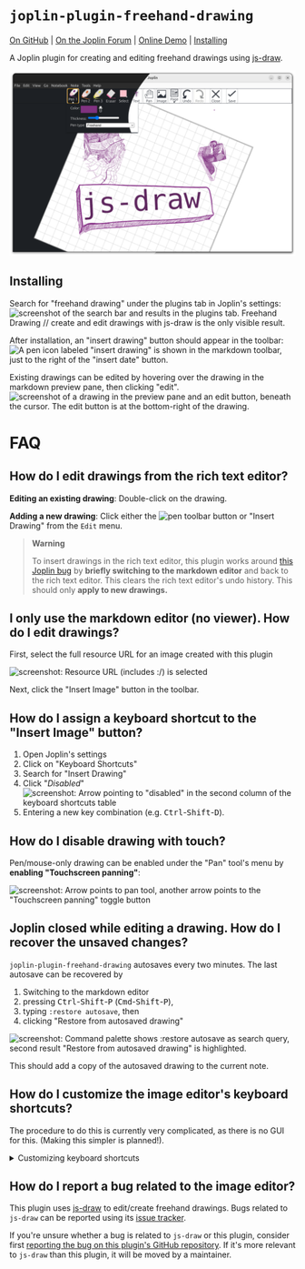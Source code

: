 # `joplin-plugin-freehand-drawing`

[On GitHub](https://github.com/personalizedrefrigerator/joplin-plugin-freehand-drawing) | [On the Joplin Forum](https://discourse.joplinapp.org/t/plugin-js-draw-integration/27114) | [Online Demo](https://personalizedrefrigerator.github.io/js-draw/example/index.html) | [Installing](https://github.com/personalizedrefrigerator/joplin-plugin-freehand-drawing#installing)

A Joplin plugin for creating and editing freehand drawings using [js-draw](https://github.com/personalizedrefrigerator/js-draw).

<img width="600" src="./screenshots/editor-lightdark-fullscreen.png"/>

## Installing

Search for "freehand drawing" under the plugins tab in Joplin's settings:
![screenshot of the search bar and results in the plugins tab. Freehand Drawing // create and edit drawings with js-draw is the only visible result.](https://user-images.githubusercontent.com/46334387/188908688-1500567d-f9a4-49b5-9dc1-8b5a00210c97.png)

After installation, an "insert drawing" button should appear in the toolbar:
![A pen icon labeled "insert drawing" is shown in the markdown toolbar, just to the right of the "insert date" button.](https://user-images.githubusercontent.com/46334387/188909272-603d2556-d5ab-4b8a-86fa-d90b5bafd379.png)

Existing drawings can be edited by hovering over the drawing in the markdown preview pane, then clicking "edit".
![screenshot of a drawing in the preview pane and an edit button, beneath the cursor. The edit button is at the bottom-right of the drawing.](https://user-images.githubusercontent.com/46334387/188909876-1b7c41d5-8fd9-4a15-86d9-a91504ddf5c1.png)

# FAQ

## How do I edit drawings from the rich text editor?

**Editing an existing drawing**: Double-click on the drawing.

**Adding a new drawing**: Click either the ![pen](https://github.com/personalizedrefrigerator/joplin-plugin-freehand-drawing/assets/46334387/f3a60f00-f1e3-4a8c-9ab7-b0e7c7fea336) toolbar button or "Insert Drawing" from the `Edit` menu.

> **Warning**
>
> To insert drawings in the rich text editor, this plugin works around [this Joplin bug](https://github.com/laurent22/joplin/issues/7547) by **briefly switching to the markdown editor** and back to the rich text editor. This clears the rich text editor's undo history. This should only **apply to new drawings.**

## I only use the markdown editor (no viewer). How do I edit drawings?

First, select the full resource URL for an image created with this plugin

![screenshot: Resource URL (includes :/) is selected](https://github.com/personalizedrefrigerator/joplin-plugin-freehand-drawing/assets/46334387/2c71ccc0-d055-45f7-9db7-e0f33f353b81)

Next, click the "Insert Image" button in the toolbar.

## How do I assign a keyboard shortcut to the "Insert Image" button?

1. Open Joplin's settings
2. Click on "Keyboard Shortcuts"
3. Search for "Insert Drawing"
4. Click "_Disabled_"
   ![screenshot: Arrow pointing to "disabled" in the second column of the keyboard shortcuts table](https://github.com/personalizedrefrigerator/joplin-plugin-freehand-drawing/assets/46334387/44be3c8a-ac9a-4427-a91d-bcb5a21d7281)
5. Entering a new key combination (e.g. <kbd>Ctrl</kbd>-<kbd>Shift</kbd>-<kbd>D</kbd>).

## How do I disable drawing with touch?

Pen/mouse-only drawing can be enabled under the "Pan" tool's menu by **enabling "Touchscreen panning"**:

![screenshot: Arrow points to pan tool, another arrow points to the "Touchscreen panning" toggle button](https://github.com/personalizedrefrigerator/joplin-plugin-freehand-drawing/assets/46334387/682a40ab-0c0f-4dc8-ba49-463dcb06256a)

## Joplin closed while editing a drawing. How do I recover the unsaved changes?

`joplin-plugin-freehand-drawing` autosaves every two minutes. The last autosave can be recovered by

1. Switching to the markdown editor
2. pressing <kbd>Ctrl</kbd>-<kbd>Shift</kbd>-<kbd>P</kbd> (<kbd>Cmd</kbd>-<kbd>Shift</kbd>-<kbd>P</kbd>),
3. typing `:restore autosave`, then
4. clicking "Restore from autosaved drawing"

![screenshot: Command palette shows :restore autosave as search query, second result "Restore from autosaved drawing" is highlighted.](https://github.com/personalizedrefrigerator/joplin-plugin-freehand-drawing/assets/46334387/dadaed12-95b5-4c3f-a5cc-f322ad41476d)

This should add a copy of the autosaved drawing to the current note.

## How do I customize the image editor's keyboard shortcuts?

The procedure to do this is currently very complicated, as there is no GUI for this. (Making this simpler is planned!).

<details><summary>Customizing keyboard shortcuts</summary>

First, open Joplin's profile directory ("Help" > "Open profile directory").

Next, open `settings.json` in a text editor.

Near the end, there should be a line similar to this:

```json
    "plugin-io.github.personalizedrefrigerator.js-draw.keyboard-shortcuts": { }
```

Shortcuts can be added between the `{` and the `}`. For example,

```json
	"plugin-io.github.personalizedrefrigerator.js-draw.keyboard-shortcuts": {
		"jsdraw.toolbar.ExitActionWidget.exit": [
			"ctrlOrMeta-w",
			"alt-q"
		],
		"jsdraw.toolbar.SaveActionWidget.save": [
			"ctrlOrMeta-s",
			"ctrlOrMeta-shift-s"
		],
		"jsdraw.toolbar.PenTool.select-pen-1": [
			"CtrlOrMeta-1",
			"alt-1"
		],
		"jsdraw.toolbar.SelectionTool.resizeImageToSelection": [
			"ctrlOrMeta-r",
			"m"
		]
	}
```

adds additional shortcuts for exiting, selecting pen style 1, and resizing the visible region to the selection.

After changing the shortcuts, Joplin should be restarted.

> **Note**
>
> Additional keyboard shortcut IDs can be found [in js-draw's source code](https://github.com/personalizedrefrigerator/js-draw/blob/main/packages/js-draw/src/tools/keybindings.ts).

</details>

## How do I report a bug related to the image editor?

This plugin uses [js-draw](https://github.com/personalizedrefrigerator/js-draw) to edit/create freehand drawings. Bugs related to `js-draw` can be reported using its [issue tracker](https://github.com/personalizedrefrigerator/js-draw/issues).

If you're unsure whether a bug is related to `js-draw` or this plugin, consider first [reporting the bug on this plugin's GitHub repository](https://github.com/personalizedrefrigerator/joplin-plugin-freehand-drawing/issues/new/choose). If it's more relevant to `js-draw` than this plugin, it will be moved by a maintainer.
